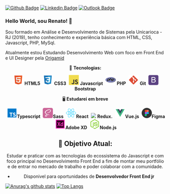 [![Github Badge](https://img.shields.io/badge/GitHub--000?style=social&logo=Github&logoColor=black&link=https://github.com/renatoknot)](https://github.com/renatoknot)
[![Linkedin Badge](https://img.shields.io/badge/LinkedIn--000?style=social&logo=Linkedin&logoColor=0077B5&link=https://www.linkedin.com/in/renato-goncalves88/)](https://www.linkedin.com/in/renato-goncalves88/)
[![Outlook Badge](https://img.shields.io/badge/email--000?style=social&logo=microsoft-outlook&logoColor=0078d4&link=mailto:renatoslip@hotmail.com)](mailto:renatoslip@hotmail.com)

### Hello World, sou Renato! 👋

Sou formado em Análise e Desenvolvimento de Sistemas pela Unicarioca - RJ (2019), tenho conhecimento e experiência básica com HTML, CSS, Javascript, PHP, MySql.

Atualmente estou Estudando Desenvolvimento Web com foco em Front End e UI Designer pela [Origamid](https://www.origamid.com/)

<center>

📌 **Tecnologias:**

<img style="margin-left: 4px" src="/icons-readme/html.png"> <b>HTML5</b>
<img style="margin-left: 4px" src="/icons-readme/css.png"> <b>CSS3</b>
<img style="margin-left: 4px" src="/icons-readme/javascript.png"> <b>Javascript</b>
<img style="margin-left: 4px" src="/icons-readme/php-icon.png"> <b>PHP</b>
<img style="margin-left: 4px" src="/icons-readme/git.png"> <b>Git</b>
<img style="margin-left: 4px" src="/icons-readme/bootstrap.png"> <b>Bootstrap</b>

🖥 **Estudarei em breve**

<img style="margin-left: 4px" src="/icons-readme/typescript.png"><b>Typescript</b>
<img style="margin-left: 4px" src="/icons-readme/sass.png"><b>Sass</b>
<img style="margin-left: 4px" src="/icons-readme/react.png"><b>React</b>
<img style="margin-left: 4px" src="https://i.ibb.co/WF3MG5H/unnamed.png" width="20"/> <b>Redux.</b>
<img style="margin-left: 4px" src="/icons-readme/vue.png"><b>Vue.js</b>
<img style="margin-left: 4px" src="/icons-readme/figma.png"><b>Figma</b>
<img style="margin-left: 4px" src="/icons-readme/adobexd.png"><b>Adobe XD</b>
<img style="margin-left: 4px" src="/icons-readme/nodejs.png"><b>Node.js</b>

## 🎯 **Objetivo Atual:**

Estudar e praticar com as tecnologias do ecossistema do Javascript e com foco principal no Desenvolvimento Front End a fim de montar meu portfólio e de entrar no mercado de trabalho e poder colaborar com a comunidade.

- Disponivel para oportunidades de **Desenvolvedor Front End jr**

</center>

[![Anurag's github stats](https://github-readme-stats.vercel.app/api?username=renatoknot)](https://github.com/anuraghazra/github-readme-stats)
[![Top Langs](https://github-readme-stats.vercel.app/api/top-langs/?username=renatoknot&layout=compact)](https://github.com/anuraghazra/github-readme-stats)
